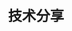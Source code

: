---
title: 技术分享
description: 
image: cover.png

# Badge style
style:
    background: "#009975"
    color: "#fff"
---